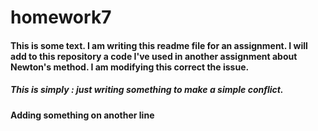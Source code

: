 # homework7
#### This is some text.  I am writing this readme file for an assignment.  I will add to this repository a code I've used in another assignment about Newton's method. I am modifying this correct the issue.
##### This is simply : just writing something to make a simple conflict.
#### Adding something on another line
